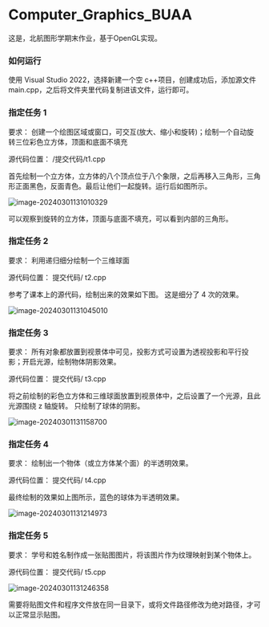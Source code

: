 # Computer_Graphics_BUAA

这是，北航图形学期末作业，基于OpenGL实现。

### 如何运行

使用 Visual Studio 2022，选择新建一个空 c++项目，创建成功后，添加源文件 main.cpp，之后将文件夹里代码复制进该文件，运行即可。

### 指定任务 1

要求： 创建一个绘图区域或窗口，可交互(放大、缩小和旋转)；绘制一个自动旋转三位彩色立方体，顶面和底面不填充

源代码位置： /提交代码/t1.cpp

首先绘制一个立方体，立方体的八个顶点位于八个象限，之后再移入三角形，三角形正面黑色，反面青色。最后让他们一起旋转。运行后如图所示。

![image-20240301131010329](C:\Users\CololabisSaira\Desktop\Computer_Graphics_BUAA\我的图图呢\image-20240301131010329.png)

可以观察到旋转的立方体，顶面与底面不填充，可以看到内部的三角形。

### 指定任务 2

要求： 利用递归细分绘制一个三维球面

源代码位置： 提交代码/ t2.cpp

参考了课本上的源代码，绘制出来的效果如下图。 这是细分了 4 次的效果。

![image-20240301131045010](C:\Users\CololabisSaira\Desktop\Computer_Graphics_BUAA\我的图图呢\image-20240301131045010.png)

### 指定任务 3

要求： 所有对象都放置到视景体中可见，投影方式可设置为透视投影和平行投影；开启光源，绘制物体阴影效果。

源代码位置： 提交代码/ t3.cpp

将之前绘制的彩色立方体和三维球面放置到视景体中，之后设置了一个光源，且此光源围绕 z 轴旋转。 只绘制了球体的阴影。

![image-20240301131158700](C:\Users\CololabisSaira\Desktop\Computer_Graphics_BUAA\我的图图呢\image-20240301131158700.png)

### 指定任务 4

要求： 绘制出一个物体（或立方体某个面）的半透明效果。

源代码位置： 提交代码/ t4.cpp

最终绘制的效果如上图所示，蓝色的球体为半透明效果。

![image-20240301131214973](C:\Users\CololabisSaira\Desktop\Computer_Graphics_BUAA\我的图图呢\image-20240301131214973.png)

### 指定任务 5

要求： 学号和姓名制作成一张贴图图片，将该图片作为纹理映射到某个物体上。

源代码位置： 提交代码/ t5.cpp

![image-20240301131246358](C:\Users\CololabisSaira\Desktop\Computer_Graphics_BUAA\我的图图呢\image-20240301131246358.png)

需要将贴图文件和程序文件放在同一目录下，或将文件路径修改为绝对路径，才可以正常显示贴图。  